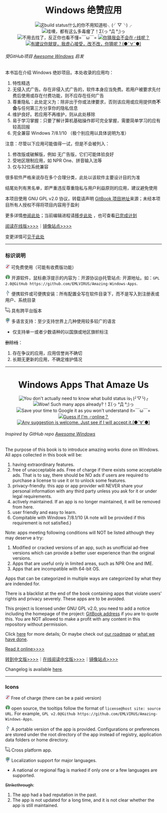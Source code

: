 <h1 align="center">Windows 绝赞应用</h1>

<p align="center">
<img src="https://img.shields.io/badge/build-passing-green.svg" title="这build status什么的你不用知道啦╮(╯▽╰)╭" />
<img src="https://img.shields.io/badge/%E5%BA%94%E7%94%A8%E6%80%BB%E6%95%B0-286-blue.svg" title="哇噢，都有这么多毒瘤了！Σ(っ °Д °;)っ" /> <img src="https://img.shields.io/badge/%E5%8D%8F%E8%AE%AE-GPL%20v2.0-red.svg" title="不用去找了，反正你也看不懂=￣ω￣=" />
<a href="https://t.me/EMLVIRUS" target="_blank">
<img src="https://img.shields.io/badge/%E2%98%8E%EF%B8%8F%E8%81%94%E7%B3%BB-telegram-ff69b4.svg" title="你猜我会不会在♂线呢？"/>
</a>
<a href="https://github.com/EMLVIRUS/Amazing-Windows-Apps/issues" target="_blank">
<img src="https://img.shields.io/github/issues/EMLVIRUS/Amazing-Windows-Apps.svg" title="有建议你就提，我虚心接受，改不改，你猜呢？(●ˇ∀ˇ●)"/>
</a>
</p>

###### 受GitHub项目 [Awesome Windows](https://github.com/Awesome-Windows/Awesome) 启发

本书旨在介绍 Windows 绝妙项目。本处收录的应用均：

1. 特性精选
2. 无侵入式广告。存在非侵入式广告的，软件本身应当免费。若用户被要求先付费后使用或存在付费功能，则不应存在任何广告
3. 尊重隐私：此处定义为：除非出于你或法律要求，否则该应用或应用提供商**不会**与任何第三方分享你的隐私信息
4. 维护良好。若应用不再维护，则从此处移除
5. 易于学习掌握：只要了解计算机基础操作即可完全掌握，需要简单学习的应有较高回报
6. 完全兼容 Windows 7/8.1/10 （极个别应用以具体说明为准）

注意：尽管以下应用可能值得一试，但是不会被列入：

1. 修改版或破解版，例如 无广告版，它们可能体验良好
2. 受地区限制应用，如 NPR One、拼音输入法等
3. 仅与32位系统兼容

很多软件严格来说存在多个合理分类，此处以该软件主要设计目的为准

结尾处列有黑名单，即严重违反尊重隐私与用户利益原则的应用，建议避免使用

本项目使用 GNU GPL v2.0 协议，转载请声明 [GitBook 项目地址](https://www.gitbook.com/book/emlvirus/windows-apps-that-amaze-us)来源；未经本项目所有人授权不得将项目内容用于盈利

更多详情[参阅此处](https://github.com/EMLVIRUS/Amazing-Windows-Apps/wiki)；当前编辑进程请[移步此处](https://github.com/EMLVIRUS/Amazing-Windows-Apps/issues?utf8=✓&q=label%3Aaccepted) ，也可查看[已完成计划](https://github.com/EMLVIRUS/Amazing-Windows-Apps/issues?utf8=✓&q=label%3Adone )

[阅读在线版&gt;&gt;&gt;&gt;](https://www.gitbook.com/read/book/emlvirus/windows-apps-that-amaze-us)｜[镜像站点>>>>](https://windowsapp.org/)

变更详情可[见于此处](https://github.com/EMLVIRUS/Amazing-Windows-Apps/commits/master)

---

### 标识说明

![](/assets/图片2.png) 可免费使用（可能有收费版功能）

![](/assets/open-source-icon.png) 开源软件，鼠标悬浮提示的内容为：开源协议@托管站点: 开源地址。如：`GPL 2.0@GitHub https://github.com/EMLVIRUS/Amazing-Windows-Apps`.

![](/assets/usb.png) 便携软件或可便携安装：所有配置全写在软件目录下，而不是写入到注册表或用户、系统目录

![](/assets/multi_platform.png) 具有跨平台版本

![](/assets/earth-globe.png) 多语言支持：至少支持世界上几种使用较多较广的语言

* 仅支持单一或者少数语种的以国旗或地区旗帜标注

~~删除线~~：

1. 存在争议的应用，应用信誉尚不确切
2. 长期无更新的应用，不确定维护情况

---

<h1 align="center">Windows Apps That Amaze Us</h1>

<p align="center">
<img src="https://img.shields.io/badge/build-passing-green.svg" title="You don't actually need to know what build status is╮(╯▽╰)╭" />
<img src="https://img.shields.io/badge/apps%20count-286-blue.svg" title="Wow! Such many apps already?！Σ(っ °Д °;)っ" />
<img src="https://img.shields.io/badge/lisence-GPL%20v2.0-red.svg" title="Save your time to Google it as you won't understand it=￣ω￣=" />
<a href="https://t.me/EMLVIRUS" target="_blank">
<img src="https://img.shields.io/badge/☎️contact-telegram-ff69b4.svg" title="Guess if I'm ♂online？"/>
</a>
<a href="https://github.com/EMLVIRUS/Amazing-Windows-Apps/issues" target="_blank">
<img src="https://img.shields.io/github/issues/EMLVIRUS/Amazing-Windows-Apps.svg" title="Any suggestion is welcome. Just see if I will accept it.(●ˇ∀ˇ●)"/>
</a>
</p>

###### Inspired by GitHub repo [Awesome Windows](https://github.com/Awesome-Windows/Awesome)

The purpose of this book is to introduce amazing works done on Windows. All apps collected in this book will be:

1. having extraordinary features.
2. free of unacceptable ads. Free of charge if there exists some acceptable ads. That is to say, there should be NO ads if users are required to purchase a license to use it or to unlock some features.
3. privacy-friendly. this app or app provider will NEVER share your personal information with any third party unless you ask for it or under legal requirements.
4. actively maintained. If an app is no longer maintained, it will be removed from here.
5. user friendly and easy to learn.
6. Compitable with Windows 7/8.1/10 \(A note will be provided if this requirement is not satisfied.\)

Note: apps meeting following conditions will NOT be listed although they may deserve a try:

1. Modified or cracked versions of an app, such as unofficial ad-free versions which can provide a better user experience than the original versions.
2. Apps that are useful only in limited areas, such as NPR One and IME.
3. Apps that are incompatible with 64-bit OS.

Apps that can be categorized in multiple ways are categorized by what they are indended for.

There is a blacklist at the end of the book containing apps that violate users' rights and privacy severely. These apps are to be avoided.

This project is licensed under GNU GPL v2.0, you need to add a notice including the homepage of the project: [GitBook address](https://www.gitbook.com/book/emlvirus/windows-apps-that-amaze-us) if you are to quote this. You are NOT allowed to make a profit with any content in this repository without permission.

Click [here](https://github.com/EMLVIRUS/Amazing-Windows-Apps/wiki) for more details; Or maybe check out [our roadmap](https://github.com/EMLVIRUS/Amazing-Windows-Apps/issues?utf8=✓&q=label%3Aaccepted) or [what we have done](https://github.com/EMLVIRUS/Amazing-Windows-Apps/issues?utf8=✓&q=label%3Adone).

[Read it online&gt;&gt;&gt;&gt;](https://www.gitbook.com/read/book/emlvirus/windows-apps-that-amaze-us)

[转到中文版&gt;&gt;&gt;&gt;](https://github.com/EMLVIRUS/Amazing-Windows-Apps-Zh-CN)｜[在线阅读中文版&gt;&gt;&gt;&gt;](https://www.gitbook.com/read/book/emlvirus/amazing-windows-apps-zh-cn)｜[镜像站点>>>>](https://windowsapp.org/)

Changelog is available [here](https://github.com/EMLVIRUS/Amazing-Windows-Apps/commits/master).

---

### Icons

![](/assets/图片2.png) Free of charge \(there can be a paid version\)

![](/assets/open-source-icon.png) open source, the tooltips follow the format of `license@host site: source URL`. For example, `GPL v2.0@Github https://github.com/EMLVIRUS/Amazing-Windows-Apps`.

![](/assets/usb.png) A portable version of the app is provided. Configurations or preferences are stored under the root directory of the app instead of registry, application data folders or home directory.

![](/assets/multi_platform.png) Cross platform app.

![](/assets/earth-globe.png) Localization support for major languages.

* A national or regional flag is marked if only one or a few languages are supported.

~~Strikethrough~~:

1. The app had a bad reputation in the past.
2. The app is not updated for a long time, and it is not clear whether the app is still maintained.

